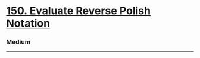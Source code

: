 # [150. Evaluate Reverse Polish Notation](https://leetcode.com/problems/evaluate-reverse-polish-notation/)
### Medium 
---------
